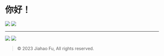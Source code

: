 # 你好！

[![](https://img.shields.io/badge/Notion-个人主页-111111.svg?style=for-the-badge&logo=notion&logoColor=white)](https://beixinti.github.io/beixinti/index.html)
[![](https://img.shields.io/badge/many.link-社交平台-CF245F.svg?style=for-the-badge&logo=linktree&logoColor=white)](https://many.link/beixinti)

---

[![](https://img.shields.io/badge/捐赠-微信支付、支付宝、QQ支付、爱发电-4CAF50.svg?style=for-the-badge)](https://github.com/beixinti/beixinti/blob/main/DONATE.md)
[![](https://img.shields.io/badge/联络-微信、QQ、Telegram、电邮-2196F3.svg?style=for-the-badge)](https://github.com/beixinti/beixinti/blob/main/CONTACT.md)

> © 2023 Jiahao Fu, All rights reserved.  
